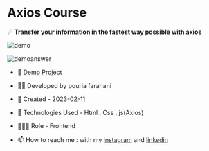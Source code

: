 # Axios Course

☄ **Transfer your information in the fastest way possible with axios**

![demo](https://user-images.githubusercontent.com/109727844/218265821-f6da953a-071a-485e-8d8f-4056f529882c.jpg)

![demoanswer](https://user-images.githubusercontent.com/109727844/218265908-f924b58a-fc83-4c0c-8f27-3dbcafb73606.jpg)






- 🔗 [Demo Project](https://pouria-farahani-developer.github.io/Axios-Course/)

- 👨‍💻 Developed by pouria farahani

- 📆 Created - 2023-02-11

- 🤖 Technologies Used - Html , Css , js(Axios)

- 🕵🏻‍♀️ Role - Frontend

- 📫 How to reach me : with my [instagram](https://www.instagram.com/pouria_farahani_developer) and [linkedin](https://www.linkedin.com/in/pouria-farahani-developer)


